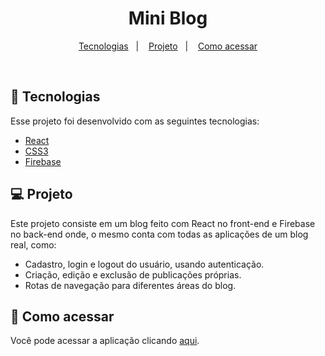 <h1 align="center"> Mini Blog </h1>

<p align="center">
  <a href="#-tecnologias">Tecnologias</a>&nbsp;&nbsp;&nbsp;|&nbsp;&nbsp;&nbsp;
  <a href="#-projeto">Projeto</a>&nbsp;&nbsp;&nbsp;|&nbsp;&nbsp;&nbsp;
  <a href="#-como-acessar">Como acessar</a>
</p>

<br>

## 🚀 Tecnologias

Esse projeto foi desenvolvido com as seguintes tecnologias: 

- [React](https://pt-br.reactjs.org)
- [CSS3](https://developer.mozilla.org/pt-BR/docs/Web/CSS)
- [Firebase](https://firebase.google.com/?hl=pt)

## 💻 Projeto

Este projeto consiste em um blog feito com React no front-end e Firebase no back-end onde, o mesmo conta com todas as aplicações de um blog real, como: 
<ul>
    <li>Cadastro, login e logout do usuário, usando autenticação.</li>
    <li>Criação, edição e exclusão de publicações próprias.</li>
    <li>Rotas de navegação para diferentes áreas do blog.</li>
</ul>

## 🔗 Como acessar

Você pode acessar a aplicação clicando <a href="mini-blog-inky.vercel.app">aqui</a>.
